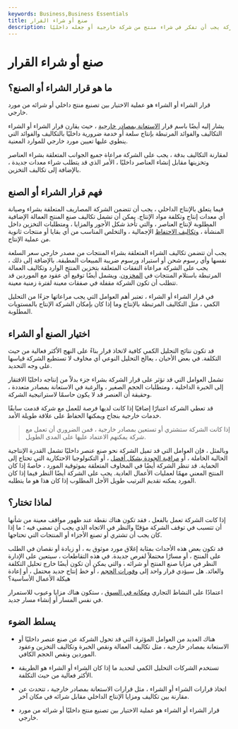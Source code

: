 ```yaml
---
keywords: Business,Business Essentials
title: صنع أو شراء القرار
description: يعني قرار الشراء أو الشراء ، الذي يشبه إلى حد كبير الاستعانة بمصادر خارجية ، أن الشركة يجب أن تفكر في شراء منتج من شركة خارجية أو جعله داخليًا.
---
```


# صنع أو شراء القرار
## ما هو قرار الشراء أو الصنع؟

قرار الشراء أو الشراء هو عملية الاختيار بين تصنيع منتج داخلي أو شرائه من مورد خارجي.

يشار إليه أيضًا باسم قرار [الاستعانة بمصادر خارجية](/outsourcing) ، حيث يقارن قرار الشراء أو الشراء التكاليف والفوائد المرتبطة بإنتاج سلعة أو خدمة ضرورية داخليًا بالتكاليف والفوائد التي ينطوي عليها تعيين مورد خارجي للموارد المعنية.

لمقارنة التكاليف بدقة ، يجب على الشركة مراعاة جميع الجوانب المتعلقة بشراء العناصر وتخزينها مقابل إنشاء العناصر داخليًا ، الأمر الذي قد يتطلب شراء معدات جديدة ، بالإضافة إلى تكاليف التخزين.

## فهم قرار الشراء أو الصنع

فيما يتعلق بالإنتاج الداخلي ، يجب أن تتضمن الشركة المصاريف المتعلقة بشراء وصيانة أي معدات إنتاج وتكلفة مواد الإنتاج. يمكن أن تشمل تكاليف صنع المنتج العمالة الإضافية المطلوبة لإنتاج العناصر ، والتي تأخذ شكل الأجور والمزايا ، ومتطلبات التخزين داخل المنشأة ، [وتكاليف الاحتفاظ](/holding-costs) الإجمالية ، والتخلص المناسب من أي بقايا أو منتجات ثانوية من عملية الإنتاج.

يجب أن تتضمن تكاليف الشراء المتعلقة بشراء المنتجات من مصدر خارجي سعر السلعة نفسها وأي رسوم شحن أو استيراد ورسوم ضريبة المبيعات المطبقة. بالإضافة إلى ذلك ، يجب على الشركة مراعاة النفقات المتعلقة بتخزين المنتج الوارد وتكاليف العمالة المرتبطة باستلام المنتجات في [المخزون](/inventory). ويشمل أيضًا توقيع أي عقود مع الموردين قد تتطلب أن تكون الشركة مقفلة في صفقات معينة لفترة زمنية معينة.

في قرار الشراء أو الشراء ، تعتبر أهم العوامل التي يجب مراعاتها جزءًا من التحليل الكمي ، مثل التكاليف المرتبطة بالإنتاج وما إذا كان بإمكان الشركة الإنتاج بالمستويات المطلوبة.

## اختيار الصنع أو الشراء

قد تكون نتائج التحليل الكمي كافية لاتخاذ قرار بناءً على النهج الأكثر فعالية من حيث التكلفة. في بعض الأحيان ، يعالج التحليل النوعي أي مخاوف لا تستطيع الشركة قياسها على وجه التحديد.

تشمل العوامل التي قد تؤثر على قرار الشركة بشراء جزء بدلاً من إنتاجه داخليًا الافتقار إلى الخبرة الداخلية ، ومتطلبات الحجم الصغير ، والرغبة في الاستعانة بمصادر متعددة ، وحقيقة أن العنصر قد لا يكون حاسمًا لاستراتيجية الشركة.

قد تعطي الشركة اعتبارًا إضافيًا إذا كانت لديها فرصة للعمل مع شركة قدمت سابقًا خدمات خارجية بنجاح ويمكنها الحفاظ على علاقة طويلة الأمد.

> إذا كانت الشركة ستشتري أو تستعين بمصادر خارجية ، فمن الضروري أن تعمل مع شركة يمكنهم الاعتماد عليها على المدى الطويل.

>

وبالمثل ، فإن العوامل التي قد تميل الشركة نحو صنع عنصر داخليًا تشمل القدرة الإنتاجية الحالية الخاملة ، أو [مراقبة الجودة بشكل أفضل](/quality-control) ، أو التكنولوجيا الاحتكارية التي تحتاج إلى الحماية. قد تنظر الشركة أيضًا في المخاوف المتعلقة بموثوقية المورد ، خاصةً إذا كان المنتج المعني مهمًا لعمليات الأعمال العادية. يجب على الشركة أيضًا النظر فيما إذا كان المورد يمكنه تقديم الترتيب طويل الأجل المطلوب إذا كان هذا هو ما يتطلبه.

## لماذا تختار؟

إذا كانت الشركة تعمل بالفعل ، فقد تكون هناك نقطة عند ظهور مواقف معينة من شأنها أن تتسبب في توقف الشركة مؤقتًا والنظر في الاتجاه الذي يجب أن تمضي فيه ؛ ما إذا كان يجب أن تشتري أو تصنع الأجزاء أو المنتجات التي تحتاجها.

قد تكون بعض هذه الأحداث بمثابة إغلاق مورد موثوق به ، أو زيادة أو نقصان في الطلب على المنتج ، أو مسارًا محتملاً لفرص جديدة. في هذه التقاطعات ، سيتعين على الإدارة النظر في مزايا صنع المنتج أو شرائه ، والتي يمكن أن تكون أيضًا خارج تحليل التكلفة والعائد. هل سيؤدي قرار واحد إلى [وفورات الحجم](/economiesofscale) ، أو خط إنتاج جديد محتمل ، أو إعادة هيكلة الأعمال الأساسية؟

اعتمادًا على النشاط التجاري [ومكانه في السوق](/marketshare) ، ستكون هناك مزايا وعيوب للاستمرار في نفس المسار أو إنشاء مسار جديد.

## يسلط الضوء

- هناك العديد من العوامل المؤثرة التي قد تحول الشركة عن صنع عنصر داخليًا أو الاستعانة بمصادر خارجية ، مثل تكاليف العمالة ونقص الخبرة وتكاليف التخزين وعقود الموردين ونقص الحجم الكافي.

- تستخدم الشركات التحليل الكمي لتحديد ما إذا كان الشراء أو الشراء هو الطريقة الأكثر فعالية من حيث التكلفة.

- اتخاذ قرارات الشراء أو الشراء ، مثل قرارات الاستعانة بمصادر خارجية ، تتحدث عن مقارنة بين تكاليف ومزايا الإنتاج الداخلي مقابل شرائه في مكان آخر.

- قرار الشراء أو الشراء هو عملية الاختيار بين تصنيع منتج داخليًا أو شرائه من مورد خارجي.

